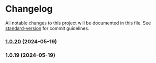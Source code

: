# Changelog

All notable changes to this project will be documented in this file. See [standard-version](https://github.com/conventional-changelog/standard-version) for commit guidelines.

### [1.0.20](https://github.com/acrool/acrool-js-logger/compare/v1.0.19...v1.0.20) (2024-05-19)

### 1.0.19 (2024-05-19)
